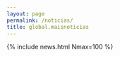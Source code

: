 ```yaml
---
layout: page
permalink: /noticias/
title: global.maisnoticias
---
```


{% include news.html Nmax=100 %}
